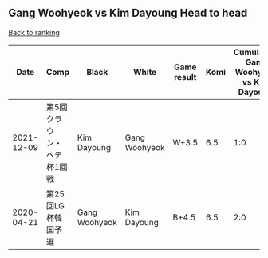 ## Gang Woohyeok vs Kim Dayoung Head to head

[Back to ranking](../../index.md)




| **Date** | **Comp** | **Black** | **White** | **Game result** | **Komi** | **Cumulative Gang Woohyeok vs Kim Dayoung** | **Gang Woohyeok streak** | **Kim Dayoung streak** | 
| --- | --- | --- | --- | --- | --- | --- | --- | --- |
| 2021-12-09 | 第5回クラウン・ヘテ杯1回戦 | Kim Dayoung | Gang Woohyeok | W+3.5 | 6.5 | 1:0 | 1 | 0 | 
| 2020-04-21 | 第25回LG杯韓国予選 | Gang Woohyeok | Kim Dayoung | B+4.5 | 6.5 | 2:0 | 2 | 0 |





